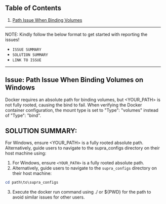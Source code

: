 ## Table of Contents

1. [Path Issue When Binding Volumes](#path-issue-when-binding-volumes)

--------------------------------------
NOTE: Kindly follow the below format to get started with reporting the issues!
- `ISSUE SUMMARY`
- `SOLUTION SUMMARY`
- `LINK TO ISSUE`
--------------------------------------

## **Issue: Path Issue When Binding Volumes on Windows**

Docker requires an absolute path for binding volumes, but <YOUR_PATH> is not fully rooted, causing the bind to fail.
When verifying the Docker container configuration, the mount type is set to "Type": "volumes" instead of "Type": "bind".

## SOLUTION SUMMARY: 

For Windows, ensure <YOUR_PATH> is a fully rooted absolute path. Alternatively, guide users to navigate to the supra_configs directory on their host machine using:
1. For Windows, ensure `<YOUR_PATH>` is a fully rooted absolute path.
2. Alternatively, guide users to navigate to the `supra_configs` directory on their host machine:
```PowerShell
cd path\to\supra_configs
```
3. Execute the docker run command using ./ or ${PWD} for the path to avoid similar issues for other users.
